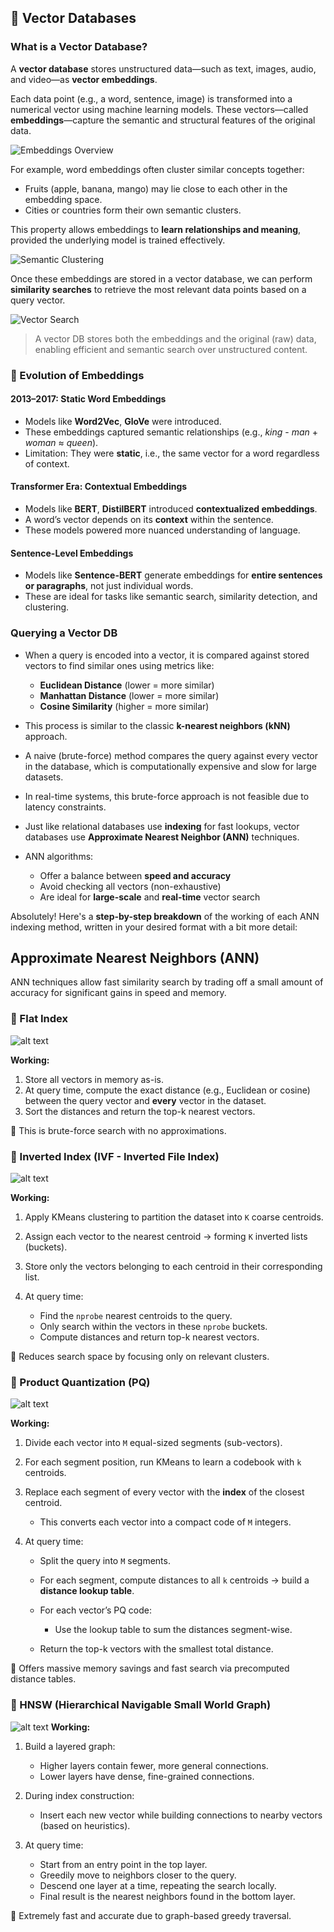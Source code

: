 ## 🧠 Vector Databases

### What is a Vector Database?

A **vector database** stores unstructured data—such as text, images, audio, and video—as **vector embeddings**.

Each data point (e.g., a word, sentence, image) is transformed into a numerical vector using machine learning models. These vectors—called **embeddings**—capture the semantic and structural features of the original data.

![Embeddings Overview](img/image1.png)

For example, word embeddings often cluster similar concepts together:

* Fruits (apple, banana, mango) may lie close to each other in the embedding space.
* Cities or countries form their own semantic clusters.

This property allows embeddings to **learn relationships and meaning**, provided the underlying model is trained effectively.

![Semantic Clustering](img/image2.png)

Once these embeddings are stored in a vector database, we can perform **similarity searches** to retrieve the most relevant data points based on a query vector.

![Vector Search](img/image3.png)

> A vector DB stores both the embeddings and the original (raw) data, enabling efficient and semantic search over unstructured content.



### 🧭 Evolution of Embeddings

#### 2013–2017: Static Word Embeddings

* Models like **Word2Vec**, **GloVe** were introduced.
* These embeddings captured semantic relationships (e.g., *king* - *man* + *woman* ≈ *queen*).
* Limitation: They were **static**, i.e., the same vector for a word regardless of context.

#### Transformer Era: Contextual Embeddings

* Models like **BERT**, **DistilBERT** introduced **contextualized embeddings**.
* A word’s vector depends on its **context** within the sentence.
* These models powered more nuanced understanding of language.

#### Sentence-Level Embeddings

* Models like **Sentence-BERT** generate embeddings for **entire sentences or paragraphs**, not just individual words.
* These are ideal for tasks like semantic search, similarity detection, and clustering.


### Querying a Vector DB

* When a query is encoded into a vector, it is compared against stored vectors to find similar ones using metrics like:

  * **Euclidean Distance** (lower = more similar)
  * **Manhattan Distance** (lower = more similar)
  * **Cosine Similarity** (higher = more similar)

* This process is similar to the classic **k-nearest neighbors (kNN)** approach.

* A naive (brute-force) method compares the query against every vector in the database, which is computationally expensive and slow for large datasets.

* In real-time systems, this brute-force approach is not feasible due to latency constraints.

* Just like relational databases use **indexing** for fast lookups, vector databases use **Approximate Nearest Neighbor (ANN)** techniques.

* ANN algorithms:

  * Offer a balance between **speed and accuracy**
  * Avoid checking all vectors (non-exhaustive)
  * Are ideal for **large-scale** and **real-time** vector search

Absolutely! Here's a **step-by-step breakdown** of the working of each ANN indexing method, written in your desired format with a bit more detail:


##  Approximate Nearest Neighbors (ANN)

ANN techniques allow fast similarity search by trading off a small amount of accuracy for significant gains in speed and memory.


### 🔹 Flat Index

![alt text](img/image7.png)

**Working:**

1. Store all vectors in memory as-is.
2. At query time, compute the exact distance (e.g., Euclidean or cosine) between the query vector and **every** vector in the dataset.
3. Sort the distances and return the top-k nearest vectors.

📌 This is brute-force search with no approximations.



### 🔹 Inverted Index (IVF - Inverted File Index)

![alt text](img/image6.png)

**Working:**

1. Apply KMeans clustering to partition the dataset into `K` coarse centroids.
2. Assign each vector to the nearest centroid → forming `K` inverted lists (buckets).
3. Store only the vectors belonging to each centroid in their corresponding list.
4. At query time:

   * Find the `nprobe` nearest centroids to the query.
   * Only search within the vectors in these `nprobe` buckets.
   * Compute distances and return top-k nearest vectors.

📌 Reduces search space by focusing only on relevant clusters.



### 🔹 Product Quantization (PQ)
![alt text](tmg/image5.png)

**Working:**

1. Divide each vector into `M` equal-sized segments (sub-vectors).
2. For each segment position, run KMeans to learn a codebook with `k` centroids.
3. Replace each segment of every vector with the **index** of the closest centroid.

   * This converts each vector into a compact code of `M` integers.
4. At query time:

   * Split the query into `M` segments.
   * For each segment, compute distances to all `k` centroids → build a **distance lookup table**.
   * For each vector’s PQ code:

     * Use the lookup table to sum the distances segment-wise.
   * Return the top-k vectors with the smallest total distance.

📌 Offers massive memory savings and fast search via precomputed distance tables.



### 🔹 HNSW (Hierarchical Navigable Small World Graph)

![alt text](img/image4.png)
**Working:**

1. Build a layered graph:

   * Higher layers contain fewer, more general connections.
   * Lower layers have dense, fine-grained connections.
2. During index construction:

   * Insert each new vector while building connections to nearby vectors (based on heuristics).
3. At query time:

   * Start from an entry point in the top layer.
   * Greedily move to neighbors closer to the query.
   * Descend one layer at a time, repeating the search locally.
   * Final result is the nearest neighbors found in the bottom layer.

📌 Extremely fast and accurate due to graph-based greedy traversal.
